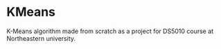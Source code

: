 # KMeans
K-Means algorithm made from scratch as a project for DS5010 course at Northeastern university.
